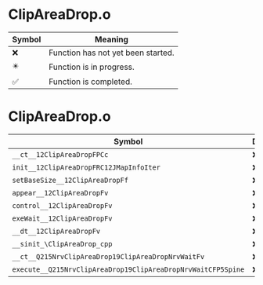 # ClipAreaDrop.o
| Symbol | Meaning 
| ------------- | ------------- 
| :x: | Function has not yet been started. 
| :eight_pointed_black_star: | Function is in progress. 
| :white_check_mark: | Function is completed. 


# ClipAreaDrop.o
| Symbol | Decompiled? |
| ------------- | ------------- |
| `__ct__12ClipAreaDropFPCc` | :x: |
| `init__12ClipAreaDropFRC12JMapInfoIter` | :x: |
| `setBaseSize__12ClipAreaDropFf` | :x: |
| `appear__12ClipAreaDropFv` | :x: |
| `control__12ClipAreaDropFv` | :x: |
| `exeWait__12ClipAreaDropFv` | :x: |
| `__dt__12ClipAreaDropFv` | :x: |
| `__sinit_\ClipAreaDrop_cpp` | :x: |
| `__ct__Q215NrvClipAreaDrop19ClipAreaDropNrvWaitFv` | :x: |
| `execute__Q215NrvClipAreaDrop19ClipAreaDropNrvWaitCFP5Spine` | :x: |
